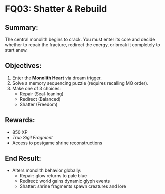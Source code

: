 # FQ03: Shatter & Rebuild

## Summary:
The central monolith begins to crack. You must enter its core and decide whether to repair the fracture, redirect the energy, or break it completely to start anew.

## Objectives:
1. Enter the **Monolith Heart** via dream trigger.  
2. Solve a memory sequencing puzzle (requires recalling MQ order).  
3. Make one of 3 choices:
   - Repair (Seal-leaning)  
   - Redirect (Balanced)  
   - Shatter (Freedom)

## Rewards:
- 850 XP  
- *True Sigil Fragment*  
- Access to postgame shrine reconstructions

## End Result:
- Alters monolith behavior globally:  
   - Repair: glow returns to pale blue  
   - Redirect: world gains dynamic glyph events  
   - Shatter: shrine fragments spawn creatures and lore
